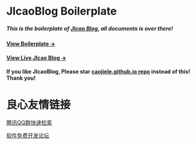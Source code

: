 # JlcaoBlog Boilerplate

##### This is the boilerplate of [Jlcao Blog](https://github.com/caojiele/caojiele.github.io), all documents is over there!

#### [View Boilerplate &rarr;](https://caojiele.com/Jlcaoblog-boilerplate/)

#### [View Live Jlcao Blog &rarr;](https://caojiele.com)

#### If you like JlcaoBlog, Please star [caojiele.github.io repo](https://github.com/caojiele/caojiele.github.io) instead of this! Thank you!


 # 良心友情链接

[腾讯QQ群快速检索](http://u.720life.cn/s/8cf73f7c)

[软件免费开发论坛](http://u.720life.cn/s/bbb01dc0)